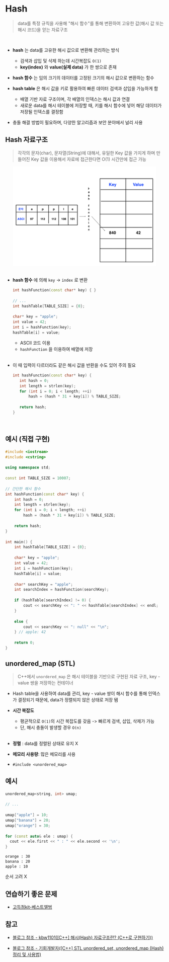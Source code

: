 # Hash

> data를 특정 규칙을 사용해 "해시 함수"를 통해 변환하여 고유한 값(해시 값 또는 해시 코드)을 얻는 자료구조

<br/>

- **hash** 는 data를 고유한 해시 값으로 변환해 관리하는 방식

  - 검색과 삽입 및 삭제 하는데 시간복잡도 `O(1)`
  - **key(index)** 와 **value(실제 data)** 가 한 쌍으로 존재
    <br/>

- **hash 함수** 는 임의 크기의 데이터를 고정된 크기의 해시 값으로 변환하는 함수
  <br/>

- **hash table** 은 해시 값을 키로 활용하여 빠른 데이터 검색과 삽입을 가능하게 함
  - 배열 기반 자료 구조이며, 각 배열의 인덱스는 해시 값과 연결
  - 새로운 data를 해시 테이블에 저장할 때, 키를 해시 함수에 넣어 해당 데이터가 저장될 인덱스를 결정함
    <br/>
- 충돌 해결 방법이 필요하며, 다양한 알고리즘과 보안 분야에서 널리 사용
  <br/>

## Hash 자료구조

> 각각의 문자(char), 문자열(String)에 대해서, 유일한 Key 값을 가지게 하며
> 만들어진 Key 값을 이용해서 자료에 접근한다면 O(1) 시간만에 접근 가능

<div style="text-align: center;">
    <img src="https://github.com/BOLTB0X/DataStructure-Algorithm/blob/main/Algorithm/Hash/hash.png?raw=true" alt="Example Image" width="90%">
</div>

<br/>

- **hash 함수** 에 의해 `key` -> `index` 로 변환

  ```cpp
  int hashFunction(const char* key) { }

  // ...
  int hashTable[TABLE_SIZE] = {0};

  char* key = "apple";
  int value = 42;
  int i = hashFunction(key);
  hashTable[i] = value;
  ```

  - ASCII 코드 이용
  - `hashFunction` 을 이용하여 배열에 저장

  <br/>

- 이 때 입력이 다르더라도 같은 해시 값을 반환을 수도 있어 주의 필요

  ```cpp
  int hashFunction(const char* key) {
     int hash = 0;
     int length = strlen(key);
     for (int i = 0; i < length; ++i)
         hash = (hash * 31 + key[i]) % TABLE_SIZE;

     return hash;
  }
  ```

  <br/>

## 예시 (직접 구현)

```cpp
#include <iostream>
#include <cstring>

using namespace std;

const int TABLE_SIZE = 10007;

// 간단한 해시 함수
int hashFunction(const char* key) {
    int hash = 0;
    int length = strlen(key);
    for (int i = 0; i < length; ++i)
        hash = (hash * 31 + key[i]) % TABLE_SIZE;

    return hash;
}

int main() {
    int hashTable[TABLE_SIZE] = {0};

    char* key = "apple";
    int value = 42;
    int i = hashFunction(key);
    hashTable[i] = value;

    char* searchKey = "apple";
    int searchIndex = hashFunction(searchKey);

    if (hashTable[searchIndex] != 0) {
        cout << searchKey << ": " << hashTable[searchIndex] << endl;
    }

    else {
        cout << searchKey << ": null" << "\n";
    } // apple: 42

    return 0;
}
```

## unordered_map (STL)

> C++에서 `unordered_map` 은 해시 테이블을 기반으로 구현된 자료 구조, key - value 쌍을 저장하는 컨테이너

- Hash table을 사용하여 data를 관리, key - value 쌍이 해시 함수를 통해 인덱스가 결정되기 때문에, data가 정렬되지 않은 상태로 저장 됌
  <br/>

- **시간 복잡도**

  - 평균적으로 `O(1)`의 시간 복잡도를 갖음 -> 빠르게 검색, 삽입, 삭제가 가능
  - 단, 해시 충돌이 발생할 경우 `O(n)`

  <br/>

- **정렬** : data를 정렬된 상태로 유지 X
  <br/>

- **메모리 사용량**: 많은 메모리를 사용
  <br/>

- `#include <unordered_map>`

## 예시

```cpp
unordered_map<string, int> umap;

// ...

umap["apple"] = 10;
umap["banana"] = 20;
umap["orange"] = 30;

for (const auto& ele : umap) {
  cout << ele.first << " : " << ele.second << '\n';
}
```

```
orange : 30
banana : 20
apple : 10
```

순서 고려 X

## 연습하기 좋은 문제

- [고득점kit-베스트앨범](https://school.programmers.co.kr/learn/courses/30/lessons/42579)

## 참고

- [블로그 참조 - kbw1101([C++] 해시(Hash) 자료구조란? (C++로 구현하기))](https://kbw1101.tistory.com/55)

- [블로그 참조 - 기회개발자([C++] STL unordered_set, unordered_map (Hash) 정리 및 사용법)](https://chance-developer.tistory.com/entry/C-STL-unorderedset-unorderedmap-Hash-정리-및-사용법)

